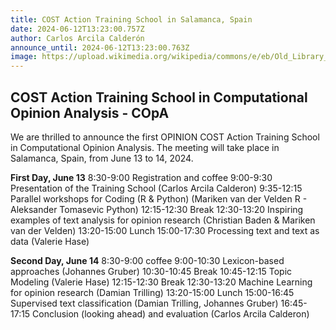 ```yaml
---
title: COST Action Training School in Salamanca, Spain
date: 2024-06-12T13:23:00.757Z
author: Carlos Arcila Calderón
announce_until: 2024-06-12T13:23:00.763Z
image: https://upload.wikimedia.org/wikipedia/commons/e/eb/Old_Library_in_University_of_Salamanca_01.jpg
---
```

## COST Action Training School in Computational Opinion Analysis - COpA

W﻿e are thrilled to announce the first OPINION COST Action Training School in Computational Opinion Analysis. The meeting will take place in Salamanca, Spain, from June 13 to 14, 2024.

**First Day, June 13**
8:30-9:00 Registration and coffee
9:00-9:30 Presentation of the Training School (Carlos Arcila Calderon)
9:35-12:15 Parallel workshops for Coding (R & Python) (Mariken van der Velden R - Aleksander Tomasevic Python)
12:15-12:30 Break
12:30-13:20 Inspiring examples of text analysis for opinion research (Christian Baden & Mariken van der Velden)
13:20-15:00 Lunch
15:00-17:30 Processing text and text as data (Valerie Hase)

**Second Day, June 14**
8:30-9:00 coffee
9:00-10:30 Lexicon-based approaches (Johannes Gruber)
10:30-10:45 Break
10:45-12:15 Topic Modeling (Valerie Hase)
12:15-12:30 Break
12:30-13:20 Machine Learning for opinion research (Damian Trilling)
13:20-15:00 Lunch
15:00-16:45 Supervised text classification (Damian Trilling, Johannes Gruber)
16:45-17:15 Conclusion (looking ahead) and evaluation (Carlos Arcila Calderon)